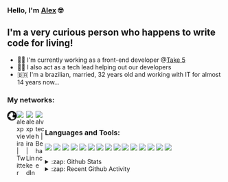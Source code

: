### Hello, I'm [Alex][website] 🤓

## I'm a very curious person who happens to write code for living!
- 👨‍💻 I'm currently working as a front-end developer @[Take 5][take5]
- 🕵️‍♂️ I also act as a tech lead helping out our developers
- 🇧🇷 I'm a brazilian, married, 32 years old and working with IT for almost 14 years now...

### My networks:

[<img align="left" alt="alexvieira.dev" width="22px" src="https://raw.githubusercontent.com/iconic/open-iconic/master/svg/globe.svg" />][website]
[<img align="left" alt="alexpvieira | Twitter" width="22px" src="https://cdn.jsdelivr.net/npm/simple-icons@v3/icons/twitter.svg" />][twitter]
[<img align="left" alt="alexpvieira | LinkedIn" width="22px" src="https://cdn.jsdelivr.net/npm/simple-icons@v3/icons/linkedin.svg" />][linkedin]
[<img align="left" alt="alvtech | Behance" width="22px" src="https://cdn.jsdelivr.net/npm/simple-icons@v3/icons/behance.svg" />][behance]

<br />

### Languages and Tools:

![](https://img.shields.io/badge/OS-MacOS-informational?style=flat&logo=apple&logoColor=white&color=999999)
![](https://img.shields.io/badge/OS-Linux-informational?style=flat&logo=linux&logoColor=white&color=FCC624)
![](https://img.shields.io/badge/Code-JavaScript-informational?style=flat&logo=javascript&logoColor=white&color=F7DF1E)
![](https://img.shields.io/badge/Code-VueJS-informational?style=flat&logo=vue.js&logoColor=white&color=4FC08D)
![](https://img.shields.io/badge/Code-Node.js-informational?style=flat&logo=node.js&logoColor=white&color=339933)
![](https://img.shields.io/badge/Code-HTML-informational?style=flat&logo=html5&logoColor=white&color=E34F26)
![](https://img.shields.io/badge/Code-CSS-informational?style=flat&logo=css3&logoColor=white&color=1572B6)
![](https://img.shields.io/badge/Code-Stylus-informational?style=flat&logo=stylus&logoColor=white&color=333333)
![](https://img.shields.io/badge/Shell-Zsh-informational?style=flat&logo=gnu-bash&logoColor=white&color=4EAA25)
![](https://img.shields.io/badge/Cloud-Firebase-informational?style=flat&logo=firebase&logoColor=white&color=FFCA28)
![](https://img.shields.io/badge/Cloud-AWS-informational?style=flat&logo=amazon-aws&logoColor=white&color=232F3E)
![](https://img.shields.io/badge/Cloud-Azure-informational?style=flat&logo=microsoft-azure&logoColor=white&color=0089D6)
![](https://img.shields.io/badge/Tools-VSCode-informational?style=flat&logo=visual-studio-code&logoColor=white&color=007ACC)
![](https://img.shields.io/badge/Tools-Git-informational?style=flat&logo=git&logoColor=white&color=F05032)
![](https://img.shields.io/badge/Tools-Github-informational?style=flat&logo=github&logoColor=white&color=181717)

<details>
  <summary>:zap: Github Stats</summary>

[![Alex's github stats](https://github-readme-stats.avieira.vercel.app/api?username=alexpvieira&count_private=true&show_icons=true)](https://github.com/anuraghazra/github-readme-stats)
<br />
[![Top Langs](https://github-readme-stats.avieira.vercel.app/api/top-langs/?username=alexpvieira&hide=java,objective-c&layout=compact)](https://github.com/anuraghazra/github-readme-stats)
</details>

[website]: https://alexvieira.dev
[twitter]: https://twitter.com/alexpvieira
[linkedin]: https://linkedin.com/in/alexpvieira
[behance]: https://www.behance.net/alvtech
[take5]: https://take5lms.com

<details>
  <summary>:zap: Recent Github Activity</summary>

<!--START_SECTION:activity-->
1. ❗️ Reopened issue [#3389](https://github.com//frontendbr/vagas/issues/3389) in [frontendbr/vagas](https://github.com//frontendbr/vagas)
2. ❗️ Closed issue [#3389](https://github.com//frontendbr/vagas/issues/3389) in [frontendbr/vagas](https://github.com//frontendbr/vagas)
3. ❗️ Opened issue [#3389](https://github.com//frontendbr/vagas/issues/3389) in [frontendbr/vagas](https://github.com//frontendbr/vagas)
<!--END_SECTION:activity-->
</details>